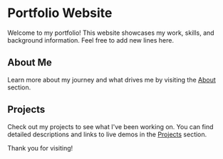 # Portfolio Website

Welcome to my portfolio! This website showcases my work, skills, and background information. Feel free to add new lines here.

## About Me
Learn more about my journey and what drives me by visiting the [About](about.md) section.

## Projects
Check out my projects to see what I've been working on. You can find detailed descriptions and links to live demos in the [Projects](projects.md) section.

Thank you for visiting!